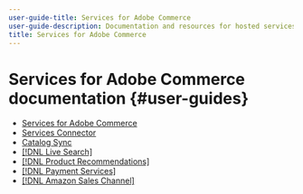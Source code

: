 ```yaml
---
user-guide-title: Services for Adobe Commerce
user-guide-description: Documentation and resources for hosted services that provide extended capabilities to Adobe Commerce and Magento Open Source.
title: Services for Adobe Commerce
---
```

# Services for Adobe Commerce documentation {#user-guides}

- [Services for Adobe Commerce](home.md)
- [Services Connector](saas.md)
- [Catalog Sync](catalog-sync.md)
- [[!DNL Live Search]](https://experienceleague.adobe.com/docs/commerce-merchant-services/live-search/overview.html)
- [[!DNL Product Recommendations]](https://experienceleague.adobe.com/docs/commerce-merchant-services/product-recommendations/overview.html)
- [[!DNL Payment Services]](https://experienceleague.adobe.com/docs/commerce-merchant-services/payment-services/guide-overview.html)
- [[!DNL Amazon Sales Channel]](https://experienceleague.adobe.com/docs/commerce-channels/amazon/guide-overview.html)
